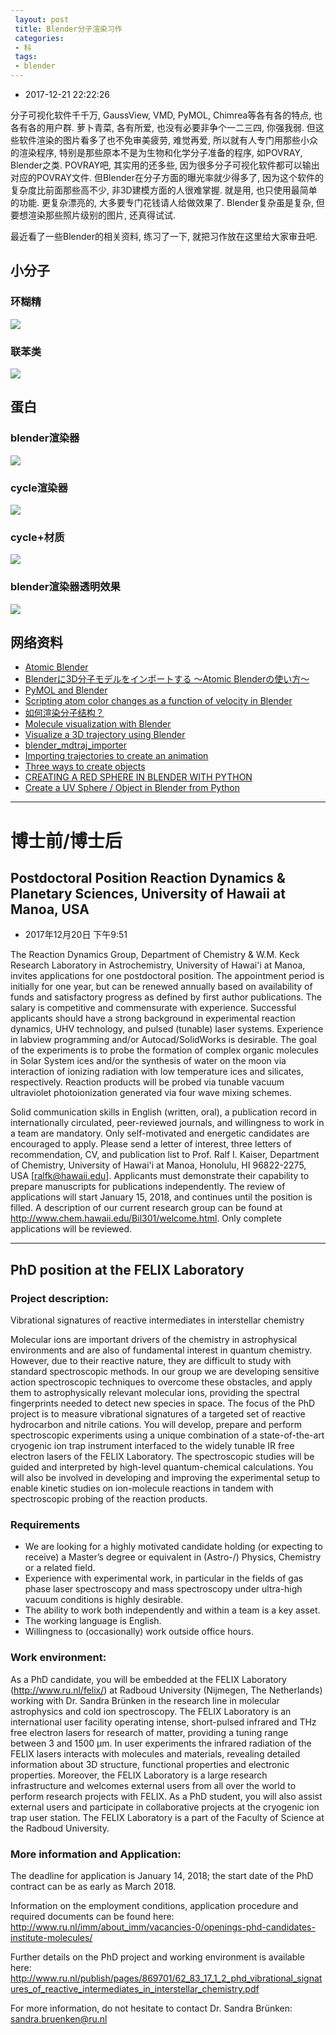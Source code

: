 ```yaml
---
 layout: post
 title: Blender分子渲染习作
 categories:
 - 科
 tags:
 - blender
---
```


- 2017-12-21 22:22:26

分子可视化软件千千万, GaussView, VMD, PyMOL, Chimrea等各有各的特点, 也各有各的用户群. 萝卜青菜, 各有所爱, 也没有必要非争个一二三四, 你强我弱. 但这些软件渲染的图片看多了也不免审美疲劳, 难觉再爱, 所以就有人专门用那些小众的渲染程序, 特别是那些原本不是为生物和化学分子准备的程序, 如POVRAY, Blender之类. POVRAY吧, 其实用的还多些, 因为很多分子可视化软件都可以输出对应的POVRAY文件. 但Blender在分子方面的曝光率就少得多了, 因为这个软件的复杂度比前面那些高不少, 非3D建模方面的人很难掌握. 就是用, 也只使用最简单的功能. 更复杂漂亮的, 大多要专门花钱请人给做效果了. Blender复杂虽是复杂, 但要想渲染那些照片级别的图片, 还真得试试.

最近看了一些Blender的相关资料, 练习了一下, 就把习作放在这里给大家审丑吧.

## 小分子

### 环糊精

![](/pic/2016/bld_Cyclodextrin.png)

### 联苯类

![](/pic/2016/bld_mol.png)

## 蛋白

### blender渲染器

![](/pic/2016/bld_1fme_blender.png)

### cycle渲染器

![](/pic/2016/bld_1fme_cycle.png)

### cycle+材质

![](/pic/2016/bld_1fme_cycle_mat.png)

### blender渲染器透明效果

![](/pic/2016/bld_3iqs.png)

## 网络资料

- [Atomic Blender](http://development.root-1.de/Atomic_Blender.php)
- [Blenderに3D分子モデルをインポートする 〜Atomic Blenderの使い方〜](http://cyclodextrin.hatenablog.com/entry/2017/10/01/123222)
- [PyMOL and Blender](https://pymolwiki.org/index.php/Blender)
- [Scripting atom color changes as a function of velocity in Blender](http://machine-phase.blogspot.com/2010/05/scripting-atom-color-changes-as.html)
- [如何渲染分子结构？](https://www.zhihu.com/question/50596013)
- [Molecule visualization with Blender](http://darksair.org/blog/p/2016/2016-04-22-blender-molecule/)
- [Visualize a 3D trajectory using Blender](https://github.com/yarox/tviz)
- [blender_mdtraj_importer](https://github.com/breuerss/blender_mdtraj_importer)
- [Importing trajectories to create an animation](https://blender.stackexchange.com/questions/17919/importing-trajectories-to-create-an-animation)
- [Three ways to create objects](https://wiki.blender.org/index.php/Dev:Py/Scripts/Cookbook/Code_snippets/Three_ways_to_create_objects)
- [CREATING A RED SPHERE IN BLENDER WITH PYTHON](https://gskielian.wordpress.com/2012/11/29/creating-a-red-sphere-in-blender-with-python/)
- [Create a UV Sphere / Object in Blender from Python](https://blender.stackexchange.com/questions/93298/create-a-uv-sphere-object-in-blender-from-python)

-----

# 博士前/博士后

## Postdoctoral Position Reaction Dynamics & Planetary Sciences, University of Hawaii at Manoa, USA

- 2017年12月20日 下午9:51

The Reaction Dynamics Group, Department of Chemistry & W.M. Keck Research Laboratory in Astrochemistry, University of Hawai'i at Manoa, invites applications for one postdoctoral position. The appointment period is initially for one year, but can be renewed annually based on avail­a­b­ility of funds and satisfactory progress as defined by first author publications. The salary is competitive and commensurate with experience. Successful applicants should have a strong background in experimental reaction dynamics, UHV tech­nology, and pulsed (tunable) laser systems. Experience in labview programming and/or Autocad/SolidWorks is desirable. The goal of the experiments is to probe the formation of complex organic molecules in Solar System ices and/or the synthesis of water on the moon via interaction of ionizing radiation with low temperature ices and silicates, respectively. Reaction products will be probed via tunable vacuum ultraviolet photoionization generated via four wave mixing schemes.

Solid communication skills in English (written, oral), a publication record in internationally circulated, peer-reviewed journals, and willingness to work in a team are man­da­to­ry. Only self-motivated and energetic candidates are encouraged to apply. Please send a letter of interest, three letters of recommendation, CV, and publication list to Prof. Ralf I. Kaiser, De­partment of Chemistry, University of Hawai'i at Manoa, Honolulu, HI 96822-2275, USA [ralfk@hawaii.edu]. Applicants must demonstrate their capability to prepare manuscripts for publications independently. The review of applications will start January 15, 2018, and continues until the position is filled. A description of our current research group can be found at http://www.chem.hawaii.edu/Bil301/welcome.html. Only complete applications will be reviewed.

---

## PhD position at the FELIX Laboratory

### Project description:

Vibrational signatures of reactive intermediates in interstellar chemistry

Molecular ions are important drivers of the chemistry in astrophysical environments and are also of fundamental interest in quantum chemistry. However, due to their reactive nature, they are difficult to study with standard spectroscopic methods. In our group we are developing sensitive action spectroscopic techniques to overcome these obstacles, and apply them to astrophysically relevant molecular ions, providing the spectral fingerprints needed to detect new species in space.
The focus of the PhD project is to measure vibrational signatures of a targeted set of reactive hydrocarbon and nitrile cations. You will develop, prepare and perform spectroscopic experiments using a unique combination of a state-of-the-art cryogenic ion trap instrument interfaced to the widely tunable IR free electron lasers of the FELIX Laboratory. The spectroscopic studies will be guided and interpreted by high-level quantum-chemical calculations. You will also be involved in developing and improving the experimental setup to enable kinetic studies on ion-molecule reactions in tandem with spectroscopic probing of the reaction products.

### Requirements

- We are looking for a highly motivated candidate holding (or expecting to receive) a Master’s degree or equivalent in (Astro-/) Physics, Chemistry or a related field.
- Experience with experimental work, in particular in the fields of gas phase laser spectroscopy and mass spectroscopy under ultra-high vacuum conditions is highly desirable.
- The ability to work both independently and within a team is a key asset.
- The working language is English.
- Willingness to (occasionally) work outside office hours.

### Work environment:

As a PhD candidate, you will be embedded at the FELIX Laboratory (http://www.ru.nl/felix/) at Radboud University (Nijmegen, The Netherlands) working with Dr. Sandra Brünken in the research line in molecular astrophysics and cold ion spectroscopy. The FELIX Laboratory is an international user facility operating intense, short-pulsed infrared and THz free electron lasers for research of matter, providing a tuning range between 3 and 1500 μm. In user experiments the infrared radiation of the FELIX lasers interacts with molecules and materials, revealing detailed information about 3D structure, functional properties and electronic properties.
Moreover, the FELIX Laboratory is a large research infrastructure and welcomes external users from all over the world to perform research projects with FELIX. As a PhD student, you will also assist external users and participate in collaborative projects at the cryogenic ion trap user station. The FELIX Laboratory is a part of the Faculty of Science at the Radboud University.

### More information and Application:

The deadline for application is January 14, 2018; the start date of the PhD contract can be as early as March 2018.

Information on the employment conditions, application procedure and required documents can be found here:
http://www.ru.nl/imm/about_imm/vacancies-0/openings-phd-candidates-institute-molecules/

Further details on the PhD project and working environment is available here:
http://www.ru.nl/publish/pages/869701/62_83_17_1_2_phd_vibrational_signatures_of_reactive_intermediates_in_interstellar_chemistry.pdf

For more information, do not hesitate to contact Dr. Sandra Brünken: sandra.bruenken@ru.nl

